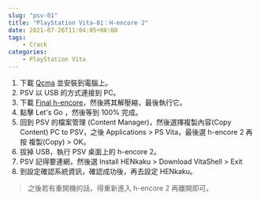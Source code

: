 ```yaml
---
slug: "psv-01"
title: "PlayStation Vita-01：H-encore 2"
date: 2021-07-26T11:04:05+08:00
tags:
    - Crack
categories:
    - PlayStation Vita
---
```

1. 下載 [Qcma](https://codestation.github.io/qcma/) 並安裝到電腦上。
2. PSV 以 USB 的方式連接到 PC。
3. 下載 [Final h-encore](https://github.com/soarqin/finalhe/releases)，然後將其解壓縮，最後執行它。
4. 點擊 Let's Go ，然後等到 100% 完成。
5. 回到 PSV 的檔案管理 (Content Manager)，然後選擇複製內容(Copy Content) PC to PSV，之後 Applications > PS Vita，最後選 h-encore 2 再按 複製(Copy) > OK。
6. 拔掉 USB，執行 PSV 桌面上的 h-encore 2。
7. PSV 記得要連網，然後選 Install HENkaku > Download VitaShell > Exit
8. 到設定確認系統資訊，確認成功後，再去設定 HENkaku。
> 之後若有重開機的話，得重新進入 h-encore 2 再離開即可。